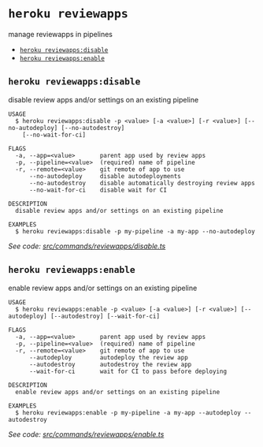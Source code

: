`heroku reviewapps`
===================

manage reviewapps in pipelines

* [`heroku reviewapps:disable`](#heroku-reviewappsdisable)
* [`heroku reviewapps:enable`](#heroku-reviewappsenable)

## `heroku reviewapps:disable`

disable review apps and/or settings on an existing pipeline

```
USAGE
  $ heroku reviewapps:disable -p <value> [-a <value>] [-r <value>] [--no-autodeploy] [--no-autodestroy]
    [--no-wait-for-ci]

FLAGS
  -a, --app=<value>       parent app used by review apps
  -p, --pipeline=<value>  (required) name of pipeline
  -r, --remote=<value>    git remote of app to use
      --no-autodeploy     disable autodeployments
      --no-autodestroy    disable automatically destroying review apps
      --no-wait-for-ci    disable wait for CI

DESCRIPTION
  disable review apps and/or settings on an existing pipeline

EXAMPLES
  $ heroku reviewapps:disable -p my-pipeline -a my-app --no-autodeploy
```

_See code: [src/commands/reviewapps/disable.ts](https://github.com/heroku/cli/blob/v10.0.2-beta.0/packages/cli/src/commands/reviewapps/disable.ts)_

## `heroku reviewapps:enable`

enable review apps and/or settings on an existing pipeline

```
USAGE
  $ heroku reviewapps:enable -p <value> [-a <value>] [-r <value>] [--autodeploy] [--autodestroy] [--wait-for-ci]

FLAGS
  -a, --app=<value>       parent app used by review apps
  -p, --pipeline=<value>  (required) name of pipeline
  -r, --remote=<value>    git remote of app to use
      --autodeploy        autodeploy the review app
      --autodestroy       autodestroy the review app
      --wait-for-ci       wait for CI to pass before deploying

DESCRIPTION
  enable review apps and/or settings on an existing pipeline

EXAMPLES
  $ heroku reviewapps:enable -p my-pipeline -a my-app --autodeploy --autodestroy
```

_See code: [src/commands/reviewapps/enable.ts](https://github.com/heroku/cli/blob/v10.0.2-beta.0/packages/cli/src/commands/reviewapps/enable.ts)_

